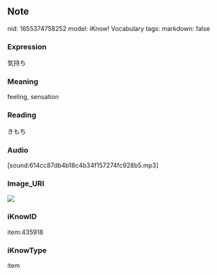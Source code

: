 ## Note
nid: 1655374758252
model: iKnow! Vocabulary
tags: 
markdown: false

### Expression
気持ち

### Meaning
feeling, sensation

### Reading
きもち

### Audio
[sound:614cc87db4b18c4b34f157274fc928b5.mp3]

### Image_URI
<img src="c8b089bace576cca57bad82a7450fb33.jpg">

### iKnowID
item:435918

### iKnowType
item
